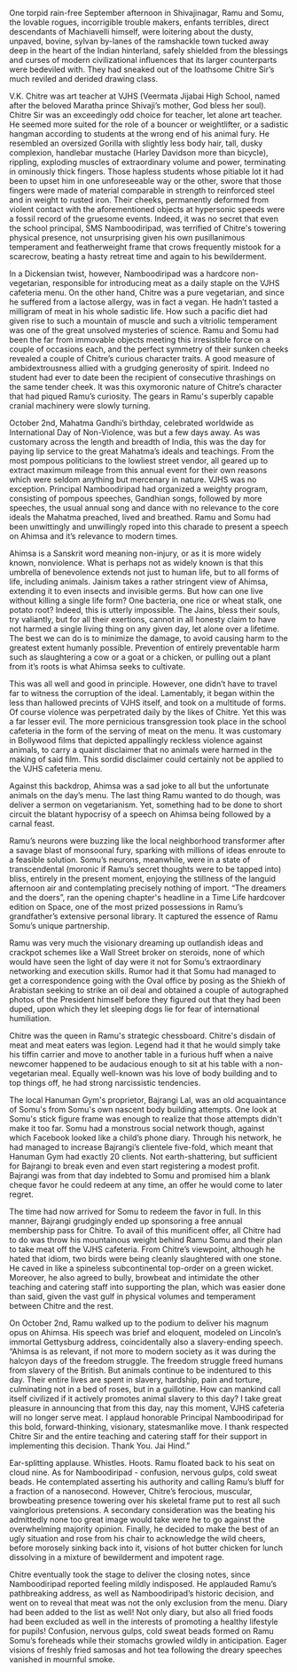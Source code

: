 One torpid rain-free September afternoon in Shivajinagar, Ramu and Somu, the lovable rogues, incorrigible trouble makers, enfants terribles, direct descendants of Machiavelli himself, were loitering about the dusty, unpaved, bovine, sylvan by-lanes of the ramshackle town tucked away deep in the heart of the Indian hinterland, safely shielded from the blessings and curses of modern civilizational influences that its larger counterparts were bedeviled with. They had sneaked out of the loathsome Chitre Sir’s much reviled and derided drawing class. 

V.K. Chitre was art teacher at VJHS (Veermata Jijabai High School, named after the beloved Maratha prince Shivaji’s mother, God bless her soul). Chitre Sir was an exceedingly odd choice for teacher, let alone art teacher. He seemed more suited for the role of a bouncer or weightlifter, or a sadistic hangman according to students at the wrong end of his animal fury. He resembled an oversized Gorilla with slightly less body hair, tall, dusky complexion, handlebar mustache (Harley Davidson more than bicycle), rippling, exploding muscles of extraordinary volume and power, terminating in ominously thick fingers. Those hapless students whose pitiable lot it had been to upset him in one unforeseeable way or the other, swore that those fingers were made of material comparable in strength to reinforced steel and in weight to rusted iron.  Their cheeks, permanently deformed from violent contact with the aforementioned objects at hypersonic speeds were a fossil record of the  gruesome events.  Indeed, it was no secret that even the school principal, SMS Namboodiripad, was terrified of Chitre's towering physical presence, not unsurprising given his own pusillanimous temperament and featherweight frame that crows frequently mistook for a scarecrow, beating a hasty retreat time and again to his bewilderment.

In a Dickensian twist, however, Namboodiripad was a hardcore non-vegetarian, responsible for introducing meat as a daily staple on the VJHS cafeteria menu. On the other hand, Chitre was a pure vegetarian, and since he suffered from a lactose allergy, was in fact a vegan. He hadn’t tasted a milligram of meat in his whole sadistic life. How such a pacific diet had given rise to such a mountain of muscle and such a vitriolic temperament was one of the great unsolved mysteries of science. Ramu and Somu had been the far from immovable objects meeting this irresistible force on a couple of occasions each, and the perfect symmetry of their sunken cheeks revealed a couple of Chitre’s curious character traits. A good measure of ambidextrousness allied with a grudging generosity of spirit. Indeed no student had ever to date been the  recipient of consecutive thrashings on the same tender cheek.  It was this oxymoronic nature of Chitre’s character that had piqued Ramu’s curiosity.  The gears in Ramu's superbly capable cranial machinery were slowly turning. 

October 2nd, Mahatma Gandhi’s birthday, celebrated worldwide as International Day of Non-Violence, was but a few days away. As was customary across the length and breadth of India, this was the day for paying lip service to the great Mahatma’s ideals and teachings. From the most pompous politicians to the lowliest street vendor, all geared up to extract maximum mileage from this annual event for their own reasons which were seldom anything but mercenary in nature. VJHS was no exception. Principal Namboodiripad had organized a weighty program, consisting of pompous speeches, Gandhian songs, followed by more speeches, the usual annual song and dance with no relevance to the core ideals the Mahatma preached, lived and breathed. Ramu and Somu had been unwittingly and unwillingly roped into this charade to present a speech on Ahimsa and it’s relevance to modern times.   

Ahimsa is a Sanskrit word meaning non-injury, or as it is more widely known, nonviolence. What is perhaps not as widely known is that this umbrella of benevolence extends not just to human life, but to all forms of life, including animals. Jainism takes a rather stringent view of Ahimsa, extending it to even insects and invisible germs. But how can one live without killing a single life form? One bacteria, one rice or wheat stalk, one potato root? Indeed, this is utterly impossible. The Jains, bless their souls, try valiantly, but for all their exertions, cannot in all honesty claim to have not harmed a single living thing on any given day, let alone over a lifetime. The best we can do is to minimize the damage, to avoid causing harm to the greatest extent humanly possible. Prevention of entirely preventable harm such as slaughtering a cow or a goat or a chicken, or pulling out a plant from it’s roots is what Ahimsa seeks to cultivate.   

This was all well and good in principle. However, one didn’t have to travel far to witness the corruption of the ideal. Lamentably, it began within the less than hallowed precints of VJHS itself, and took on a multitude of forms. Of course violence was perpetrated daily by the likes of Chitre. Yet this was a far lesser evil. The more pernicious transgression took place in the school cafeteria in the form of the serving of meat on the menu. It was customary in Bollywood films that depicted appallingly reckless violence against animals, to carry a quaint disclaimer that no animals were harmed in the making of said film. This sordid disclaimer could certainly not be applied to the VJHS cafeteria menu. 

Against this backdrop, Ahimsa was a sad joke to all but the unfortunate animals on the day’s menu. The last thing Ramu wanted to do though, was deliver a sermon on vegetarianism. Yet, something had to be done to short circuit the blatant hypocrisy of a speech on Ahimsa being followed by a carnal feast.

Ramu’s neurons were buzzing like the local neighborhood transformer after a savage blast of monsoonal fury, sparking with millions of ideas enroute to a feasible solution. Somu’s neurons, meanwhile, were in a state of transcendental (moronic if Ramu’s secret thoughts were to be tapped into) bliss, entirely in the present moment, enjoying the stillness of the languid afternoon air and contemplating precisely nothing of import. “The dreamers and the doers”, ran the opening chapter's headline in a Time Life hardcover edition on Space, one of the most prized possessions in Ramu’s grandfather’s extensive personal library. It captured the essence of Ramu Somu’s unique partnership. 

Ramu was very much the visionary dreaming up outlandish ideas and crackpot schemes like a Wall Street broker on steroids, none of which would have seen the light of day were it not for Somu’s extraordinary networking and execution skills. Rumor had it that Somu had managed to get a correspondence going with the Oval office by posing as the Shiekh of Arabistan seeking to strike an oil deal and obtained a couple of autographed photos of the President himself before they figured out that they had been duped, upon which they let sleeping dogs lie for fear of international humiliation. 

Chitre was the queen in Ramu's strategic chessboard. Chitre's disdain of meat and meat eaters was legion. Legend had it that he would simply take his tiffin carrier and move to another table in a furious huff when a naive newcomer happened to be audacious enough to sit at his table with a non-vegetarian meal. Equally well-known was his love of body building and to top things off, he had strong narcissistic tendencies. 

The local Hanuman Gym's proprietor, Bajrangi Lal, was an old acquaintance of Somu's from Somu's own nascent body building attempts. One look at Somu's stick figure frame was enough to realize that those attempts didn't make it too far. Somu had a monstrous social network though, against which Facebook looked like a child’s phone diary. Through his network, he had managed to increase Bajrangi’s clientele five-fold, which meant that Hanuman Gym had exactly 20 clients. Not earth-shattering, but sufficient for Bajrangi to break even and even start registering a modest profit. Bajrangi was from that day indebted to Somu and promised him a blank cheque favor he could redeem at any time, an offer he would come to later regret.

The time had now arrived for Somu to redeem the favor in full. In this manner, Bajrangi grudgingly ended up sponsoring a free annual membership pass for Chitre. To avail of this munificent offer, all Chitre had to do was throw his mountainous weight behind Ramu Somu and their plan to take meat off the VJHS cafeteria. From Chitre’s viewpoint, although he hated that idiom, two birds were being cleanly slaughtered with one stone. He caved in like a spineless subcontinental top-order on a green wicket. Moreover, he also agreed to bully, browbeat and intimidate the other teaching and catering staff into supporting the plan, which was easier done than said, given the vast gulf in physical volumes and temperament between Chitre and the rest.

On October 2nd, Ramu walked up to the podium to deliver his magnum opus on Ahimsa. His speech was brief and eloquent, modeled on Lincoln’s immortal Gettysburg address, coincidentally also a slavery-ending speech. “Ahimsa is as relevant, if not more to modern society as it was during the halcyon days of the freedom struggle. The freedom struggle freed humans from slavery of the British. But animals continue to be indentured to this day. Their entire lives are spent in slavery, hardship, pain and torture, culminating not in a bed of roses, but in a guillotine. How can mankind call itself civilized if it actively promotes animal slavery to this day? I take great pleasure in announcing that from this day, nay this moment, VJHS cafeteria will no longer serve meat. I applaud honorable Principal Namboodiripad for this bold, forward-thinking, visionary, statesmanlike move. I thank respected Chitre Sir and the entire teaching and catering staff for their support in implementing this decision. Thank You. Jai Hind.”  

Ear-splitting applause. Whistles. Hoots. Ramu floated back to his seat on cloud nine. As for Namboodiripad - confusion, nervous gulps, cold sweat beads. He contemplated asserting his authority and calling Ramu’s bluff for a fraction of a nanosecond. However, Chitre’s ferocious, muscular, browbeating presence towering over his skeletal frame put to rest all such vainglorious pretensions. A secondary consideration was the beating his admittedly none too great image would take were he to go against the overwhelming majority opinion. Finally, he decided to make the best of an ugly situation and rose from his chair to acknowledge the wild cheers, before morosely sinking back into it, visions of hot butter chicken for lunch dissolving in a mixture of bewilderment and impotent rage.

Chitre eventually took the stage to deliver the closing notes, since Namboodiripad reported feeling mildly  indisposed.  He applauded Ramu’s pathbreaking address, as well as Namboodiripad’s historic decision, and went on to reveal that meat was not the only exclusion from the menu. Diary had been added to the list as well! Not only diary, but also all fried foods had been excluded as well in the interests of promoting a healthy lifestyle for pupils! Confusion, nervous gulps, cold sweat beads formed on Ramu Somu’s foreheads while their stomachs growled wildly in anticipation. Eager visions of freshly fried samosas and hot tea following the dreary speeches vanished in mournful smoke.


